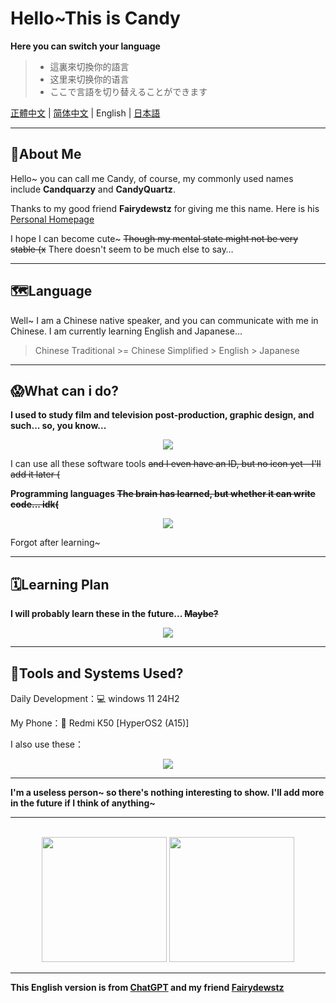 # Hello~This is Candy

**Here you can switch your language**

> - 這裏來切換你的語言
> - 这里来切换你的语言
> - ここで言語を切り替えることができます

[正體中文](./README.md) | [简体中文](./README_ZH.md) | English | [日本語](./README_JP.md)

------

## 🍭About Me

Hello~ you can call me Candy, of course, my commonly used names include **Candquarzy** and **CandyQuartz**.

Thanks to my good friend **Fairydewstz** for giving me this name. Here is his [Personal Homepage](https://github.com/Lintha437) 

I hope I can become cute~ ~~Though my mental state might not be very stable (x~~ There doesn't seem to be much else to say…

------

## 🗺️Language 

Well~ I am a Chinese native speaker, and you can communicate with me in Chinese. I am currently learning English and Japanese...

> Chinese Traditional >= Chinese Simplified > English > Japanese

-----
## 😱What can i do?

**I used to study film and television post-production, graphic design, and such... so, you know...**

<p align="center">
  <a href="https://skillicons.dev">
    <img src="https://skillicons.dev/icons?i=ps,pr,ae,au,ai" />
  </a>
</p>

I can use all these software tools ~~and I even have an ID, but no icon yet—I'll add it later (~~



**Programming languages ~~The brain has learned, but whether it can write code... idk(~~**

<p align="center">
  <a href="https://skillicons.dev">
    <img src="https://skillicons.dev/icons?i=c,cpp,html,css,js,ts,java,kotlin,python" />
  </a>
</p>

Forgot after learning~

-----

## 🗓**Learning Plan**

**I will probably learn these in the future... ~~Maybe?~~**

<p align="center">
  <a href="https://skillicons.dev">
    <img src="https://skillicons.dev/icons?i=rust,go" />
  </a>
</p>

-----

## 📲Tools and Systems Used?

Daily Development：💻 windows 11 24H2

My Phone：📱 Redmi K50 [HyperOS2 (A15)]

I also use these：

<p align="center">
  <a href="https://skillicons.dev">
    <img src="https://skillicons.dev/icons?i=visualstudio,vscode,linux,docker,idea,androidstudio" />
  </a>
</p>

------

**I'm a useless person~ so there's nothing interesting to show. I'll add more in the future if I think of anything~**

------

<br>

<div align="center">
  <img src="https://github-readme-stats.vercel.app/api?username=Candquarzy&show_icons=true&theme=omni" height="200px">
  <img src="https://github-readme-stats.vercel.app/api/top-langs/?username=Candquarzy&layout=donut&theme=omni" height="200px">
</div>

------

**This English version is from [ChatGPT](https://chat.openai.com/) and my friend [Fairydewstz](https://github.com/Lintha437)**
